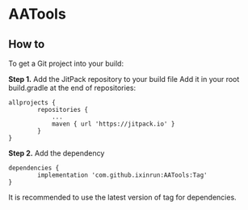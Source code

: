 # AATools

## How to
To get a Git project into your build:

**Step 1.** Add the JitPack repository to your build file
Add it in your root build.gradle at the end of repositories:
```
allprojects {
		repositories {
			...
			maven { url 'https://jitpack.io' }
		}
}
```

**Step 2.** Add the dependency
```
dependencies {
	    implementation 'com.github.ixinrun:AATools:Tag'
}
```
It is recommended to use the latest version of tag for dependencies.
